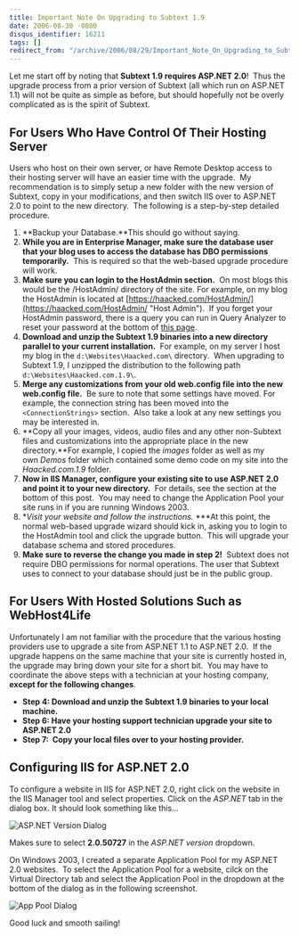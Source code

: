 ```yaml
---
title: Important Note On Upgrading to Subtext 1.9
date: 2006-08-30 -0800
disqus_identifier: 16211
tags: []
redirect_from: "/archive/2006/08/29/Important_Note_On_Upgrading_to_Subtext_1.9.aspx/"
---
```


Let me start off by noting that **Subtext 1.9 requires ASP.NET 2.0**! 
Thus the upgrade process from a prior version of Subtext (all which run
on ASP.NET 1.1) will not be quite as simple as before, but should
hopefully not be overly complicated as is the spirit of Subtext.

For Users Who Have Control Of Their Hosting Server
--------------------------------------------------

Users who host on their own server, or have Remote Desktop access to
their hosting server will have an easier time with the upgrade.  My
recommendation is to simply setup a new folder with the new version of
Subtext, copy in your modifications, and then switch IIS over to ASP.NET
2.0 to point to the new directory.  The following is a step-by-step
detailed procedure.

1.  **Backup your Database.**This should go without saying.
2.  **While you are in Enterprise Manager, make sure the database user
    that your blog uses to access the database has DBO permissions
    temporarily.**  This is required so that the web-based upgrade
    procedure will work.
3.  **Make sure you can login to the HostAdmin section.**  On most blogs
    this would be the /HostAdmin/ directory of the site. For example, on
    my blog the HostAdmin is located at
    [https://haacked.com/HostAdmin/](https://haacked.com/HostAdmin/ "Host Admin"). 
    If you forget your HostAdmin password, there is a query you can run
    in Query Analyzer to reset your password at the bottom of [this
    page](http://subtextproject.com/Home/Docs/Upgrading/tabid/147/Default.aspx).
4.  **Download and unzip the Subtext 1.9 binaries into a new directory
    parallel to your current installation.**  For example, on my server
    I host my blog in the `d:\Websites\Haacked.com\` directory.  When
    upgrading to Subtext 1.9, I unzipped the distribution to the
    following path `d:\Websites\Haacked.com.1.9\`.
5.  **Merge any customizations from your old web.config file into the
    new web.config file.**  Be sure to note that some settings have
    moved. For example, the connection string has been moved into the
    `<ConnectionStrings>` section.  Also take a look at any new settings
    you may be interested in.
6.  **Copy all your images, videos, audio files and any other
    non-Subtext files and customizations into the appropriate place in
    the new directory.**For example, I copied the *images* folder as
    well as my own *Demos* folder which contained some demo code on my
    site into the *Haacked.com.1.9* folder.
7.  **Now in IIS Manager, configure your existing site to use ASP.NET
    2.0 and point it to your new directory.**  For details, see the
    section at the bottom of this post.  You may need to change the
    Application Pool your site runs in if you are running Windows 2003.
8.  **Visit your website and follow the instructions.* ***At this point,
    the normal web-based upgrade wizard should kick in, asking you to
    login to the HostAdmin tool and click the upgrade button.  This will
    upgrade your database schema and stored procedures.
9.  **Make sure to reverse the change you made in step 2!**  Subtext
    does not require DBO permissions for normal operations. The user
    that Subtext uses to connect to your database should just be in the
    public group.

For Users With Hosted Solutions Such as WebHost4Life
----------------------------------------------------

Unfortunately I am not familiar with the procedure that the various
hosting providers use to upgrade a site from ASP.NET 1.1 to ASP.NET
2.0.  If the upgrade happens on the same machine that your site is
currently hosted in, the upgrade may bring down your site for a short
bit.  You may have to coordinate the above steps with a technician at
your hosting company, **except for the following changes**.

-   **Step 4: Download and unzip the Subtext 1.9 binaries to your local
    machine.**
-   **Step 6: Have your hosting support technician upgrade your site to
    ASP.NET 2.0**
-   **Step 7:  Copy your local files over to your hosting provider.**

Configuring IIS for ASP.NET 2.0
-------------------------------

To configure a website in IIS for ASP.NET 2.0, right click on the
website in the IIS Manager tool and select properties. Click on the
*ASP.NET* tab in the dialog box. It should look something like this...

![ASP.NET Version
Dialog](https://haacked.com/images/haacked_com/WindowsLiveWriter/UpgradingtoSubtext1.9_10183/SNAG00254.png)

Makes sure to select **2.0.50727** in the *ASP.NET version* dropdown.

On Windows 2003, I created a separate Application Pool for my ASP.NET
2.0 websites.  To select the Application Pool for a website, cilck on
the Virtual Directory tab and select the Application Pool in the
dropdown at the bottom of the dialog as in the following screenshot.

![App Pool
Dialog](https://haacked.com/images/haacked_com/WindowsLiveWriter/UpgradingtoSubtext1.9_10183/AppPool4.png)

Good luck and smooth sailing!


